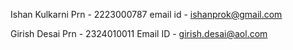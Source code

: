 Ishan Kulkarni 
Prn - 2223000787
email id - ishanprok@gmail.com

Girish Desai
Prn - 2324010011
Email ID - girish.desai@aol.com
